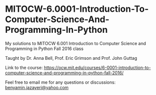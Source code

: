 # MITOCW-6.0001-Introduction-To-Computer-Science-And-Programming-In-Python
My solutions to MITOCW 6.001 Introduction to Computer Science and Programming in Python Fall 2016 class

Taught by Dr. Anna Bell, Prof. Eric Grimson and Prof. John Guttag

Link to the course: https://ocw.mit.edu/courses/6-0001-introduction-to-computer-science-and-programming-in-python-fall-2016/

Feel free to email me for any questions or discussions: benyamin.jazayeri@yahoo.com
